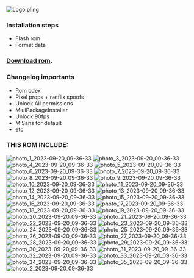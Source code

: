 
![Logo pling](https://github.com/MrrMiloa/ZenithX/assets/119014113/7e4e6470-3269-49b0-af4e-faa3dfe8e07d)
### Installation steps
- Flash rom 
- Format data

### [Download rom](https://devuploads.com/fdtjni00axit).

### Changelog importants
- Rom odex
- Pixel props + netflix spoofs
- Unlock All permissions
- MiuiPackageInstaller
- Unlock 90fps
- MiSans for default
- etc





### THIS ROM INCLUDE:
![photo_1_2023-09-20_09-36-33](https://github.com/MrrMiloa/ZenithX/assets/119014113/7764daa8-05b1-40dc-b245-363d8375fa34)
![photo_3_2023-09-20_09-36-33](https://github.com/MrrMiloa/ZenithX/assets/119014113/5d44c54f-8922-4a26-84e1-4b2e581ce896)
![photo_4_2023-09-20_09-36-33](https://github.com/MrrMiloa/ZenithX/assets/119014113/f3c6e200-ff7f-44ff-b6db-693802930d9c)
![photo_5_2023-09-20_09-36-33](https://github.com/MrrMiloa/ZenithX/assets/119014113/2c3577b6-6ee5-475b-a6ae-34da286fb977)
![photo_6_2023-09-20_09-36-33](https://github.com/MrrMiloa/ZenithX/assets/119014113/ff88cb4e-e409-4595-9b7b-5ec7ff627009)
![photo_7_2023-09-20_09-36-33](https://github.com/MrrMiloa/ZenithX/assets/119014113/7885c727-cc29-465c-b3dd-a344d57d029e)
![photo_8_2023-09-20_09-36-33](https://github.com/MrrMiloa/ZenithX/assets/119014113/110a4f0e-c360-4ece-9ebc-20a4b8a401cb)
![photo_9_2023-09-20_09-36-33](https://github.com/MrrMiloa/ZenithX/assets/119014113/432ed19d-b0ca-454d-af36-1fedfb709563)
![photo_10_2023-09-20_09-36-33](https://github.com/MrrMiloa/ZenithX/assets/119014113/ab05d669-5f87-49e0-b9d8-0975681a8ca9)
![photo_11_2023-09-20_09-36-33](https://github.com/MrrMiloa/ZenithX/assets/119014113/261f4867-54a4-4a3c-bbb9-c5d4582d475f)
![photo_12_2023-09-20_09-36-33](https://github.com/MrrMiloa/ZenithX/assets/119014113/36ce43e2-dbf4-4ad5-98b1-897a1680b673)
![photo_13_2023-09-20_09-36-33](https://github.com/MrrMiloa/ZenithX/assets/119014113/bc82c6ff-cc68-4f12-b11e-ae394a906275)
![photo_14_2023-09-20_09-36-33](https://github.com/MrrMiloa/ZenithX/assets/119014113/a0d34b58-cb85-4ae9-b38f-dc59cd394d68)
![photo_15_2023-09-20_09-36-33](https://github.com/MrrMiloa/ZenithX/assets/119014113/a431adbc-aeb5-412b-bd88-3b289492979e)
![photo_16_2023-09-20_09-36-33](https://github.com/MrrMiloa/ZenithX/assets/119014113/1030d8e3-f51c-4369-8d5f-b75fb32906fb)
![photo_17_2023-09-20_09-36-33](https://github.com/MrrMiloa/ZenithX/assets/119014113/2fc4fc56-fbb4-4350-a7a7-b1f2fe8d7a5d)
![photo_18_2023-09-20_09-36-33](https://github.com/MrrMiloa/ZenithX/assets/119014113/dfba7e30-2b87-44e7-b783-c84b26a98226)
![photo_19_2023-09-20_09-36-33](https://github.com/MrrMiloa/ZenithX/assets/119014113/05cf4ea8-9fed-4c31-ae87-c81c93fc7991)
![photo_20_2023-09-20_09-36-33](https://github.com/MrrMiloa/ZenithX/assets/119014113/4e4af1d1-65ca-4298-aa65-d894ffe0fc41)
![photo_21_2023-09-20_09-36-33](https://github.com/MrrMiloa/ZenithX/assets/119014113/49cedb42-e88e-4923-8dca-bb7405943ab8)
![photo_22_2023-09-20_09-36-33](https://github.com/MrrMiloa/ZenithX/assets/119014113/ace47c98-35f0-4309-8c71-f70e21311e65)
![photo_23_2023-09-20_09-36-33](https://github.com/MrrMiloa/ZenithX/assets/119014113/c14ec562-d005-44ae-a88e-8a0ec998f41b)
![photo_24_2023-09-20_09-36-33](https://github.com/MrrMiloa/ZenithX/assets/119014113/a022200b-b6fa-4dab-b07e-4c8d6b1dcaf9)
![photo_25_2023-09-20_09-36-33](https://github.com/MrrMiloa/ZenithX/assets/119014113/e24851f7-7bee-4282-a1b8-00b32a339bcd)
![photo_26_2023-09-20_09-36-33](https://github.com/MrrMiloa/ZenithX/assets/119014113/9ea95e0b-d983-4352-ae67-cb374cd6c34a)
![photo_27_2023-09-20_09-36-33](https://github.com/MrrMiloa/ZenithX/assets/119014113/32067be3-9d0f-4dba-9dc2-2fd742c8602a)
![photo_28_2023-09-20_09-36-33](https://github.com/MrrMiloa/ZenithX/assets/119014113/8fff75d1-4d1a-463c-a4ba-5450dc904a39)
![photo_29_2023-09-20_09-36-33](https://github.com/MrrMiloa/ZenithX/assets/119014113/0f8e3ecf-ea61-4777-a28d-453f75f27fb0)
![photo_30_2023-09-20_09-36-33](https://github.com/MrrMiloa/ZenithX/assets/119014113/a05dfd6c-19ed-4b34-a4f1-b9f9d4dc3f0d)
![photo_31_2023-09-20_09-36-33](https://github.com/MrrMiloa/ZenithX/assets/119014113/8106cff7-8855-4e12-a571-afbf6971dd02)
![photo_32_2023-09-20_09-36-33](https://github.com/MrrMiloa/ZenithX/assets/119014113/203d8459-31f3-4387-866c-de4c672ebf2b)
![photo_33_2023-09-20_09-36-33](https://github.com/MrrMiloa/ZenithX/assets/119014113/d407ee09-af2b-4b8b-9dfd-653fdc472513)
![photo_34_2023-09-20_09-36-33](https://github.com/MrrMiloa/ZenithX/assets/119014113/85ac09ee-a7bb-40a8-8479-9c0821545962)
![photo_35_2023-09-20_09-36-33](https://github.com/MrrMiloa/ZenithX/assets/119014113/33d9e49a-8ede-4dc7-b1fd-664a8660fb26)
![photo_2_2023-09-20_09-36-33](https://github.com/MrrMiloa/ZenithX/assets/119014113/d5a9dc08-67ec-4297-bac3-0f22551e829e)
